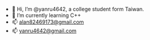 - 👋 Hi, I’m @yanru4642, a college student form Taiwan.
- 🌱 I’m currently learning C++
- 📫 alan82469173@gmail.com
- 📫 yanru4642@gmail.com

<!---
yanru4642/yanru4642 is a ✨ special ✨ repository because its `README.md` (this file) appears on your GitHub profile.
You can click the Preview link to take a look at your changes.
--->
